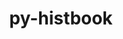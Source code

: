 ---
title: "py-histbook"
layout: cache
categories: [package, develop]
meta: {"compilers": ["gcc@=11.4.0"], "num_specs": 5, "num_specs_by_stack": {"hep": 5, "root": 5}, "oss": ["ubuntu22.04"], "platforms": ["linux"], "stacks": ["hep", "root"], "targets": ["x86_64_v3"], "versions": ["1.2.5"]}
spec_details: [{"compiler": "gcc@=11.4.0", "hash": "c2h7ug576cblgp3h7e25mgub2myboahb", "os": "ubuntu22.04", "platform": "linux", "size": "-", "stacks": ["hep", "root"], "tarball": "https://binaries.spack.io/develop/build_cache/linux-ubuntu22.04-x86_64_v3/gcc-11.4.0/py-histbook-1.2.5/linux-ubuntu22.04-x86_64_v3-gcc-11.4.0-py-histbook-1.2.5-c2h7ug576cblgp3h7e25mgub2myboahb.spack", "target": "x86_64_v3", "variants": ["build_system=python_pip"], "versions": ["1.2.5"]}, {"compiler": "gcc@=11.4.0", "hash": "exh7sxp6akrtzakktlsk5ch4ppuozd5a", "os": "ubuntu22.04", "platform": "linux", "size": "-", "stacks": ["hep", "root"], "tarball": "https://binaries.spack.io/develop/build_cache/linux-ubuntu22.04-x86_64_v3/gcc-11.4.0/py-histbook-1.2.5/linux-ubuntu22.04-x86_64_v3-gcc-11.4.0-py-histbook-1.2.5-exh7sxp6akrtzakktlsk5ch4ppuozd5a.spack", "target": "x86_64_v3", "variants": ["build_system=python_pip"], "versions": ["1.2.5"]}, {"compiler": "gcc@=11.4.0", "hash": "gsfn5mubrn3kzkysklbe2ubclf6wctby", "os": "ubuntu22.04", "platform": "linux", "size": "-", "stacks": ["hep", "root"], "tarball": "https://binaries.spack.io/develop/build_cache/linux-ubuntu22.04-x86_64_v3/gcc-11.4.0/py-histbook-1.2.5/linux-ubuntu22.04-x86_64_v3-gcc-11.4.0-py-histbook-1.2.5-gsfn5mubrn3kzkysklbe2ubclf6wctby.spack", "target": "x86_64_v3", "variants": ["build_system=python_pip"], "versions": ["1.2.5"]}, {"compiler": "gcc@=11.4.0", "hash": "yps7vfpqgzlbnfmbikm2t5yfyq52emg4", "os": "ubuntu22.04", "platform": "linux", "size": "-", "stacks": ["hep", "root"], "tarball": "https://binaries.spack.io/develop/build_cache/linux-ubuntu22.04-x86_64_v3/gcc-11.4.0/py-histbook-1.2.5/linux-ubuntu22.04-x86_64_v3-gcc-11.4.0-py-histbook-1.2.5-yps7vfpqgzlbnfmbikm2t5yfyq52emg4.spack", "target": "x86_64_v3", "variants": ["build_system=python_pip"], "versions": ["1.2.5"]}, {"compiler": "gcc@=11.4.0", "hash": "yptn64unbfeazgtgrtfezyd7wbzujha5", "os": "ubuntu22.04", "platform": "linux", "size": "-", "stacks": ["hep", "root"], "tarball": "https://binaries.spack.io/develop/build_cache/linux-ubuntu22.04-x86_64_v3/gcc-11.4.0/py-histbook-1.2.5/linux-ubuntu22.04-x86_64_v3-gcc-11.4.0-py-histbook-1.2.5-yptn64unbfeazgtgrtfezyd7wbzujha5.spack", "target": "x86_64_v3", "variants": ["build_system=python_pip"], "versions": ["1.2.5"]}]
---
